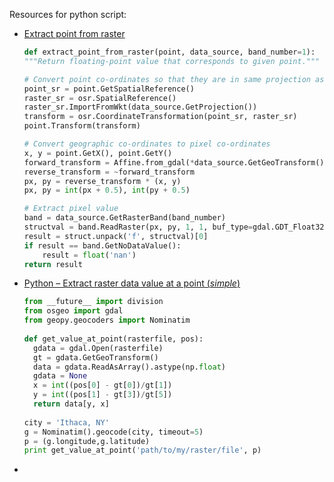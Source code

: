 Resources for python script:
- [Extract point from raster](http://pthelma.readthedocs.org/en/latest/dev/spatial.html#spatial.extract_point_from_raster)
	
	~~~ python
	def extract_point_from_raster(point, data_source, band_number=1):
	"""Return floating-point value that corresponds to given point."""

	# Convert point co-ordinates so that they are in same projection as raster
	point_sr = point.GetSpatialReference()
	raster_sr = osr.SpatialReference()
	raster_sr.ImportFromWkt(data_source.GetProjection())
	transform = osr.CoordinateTransformation(point_sr, raster_sr)
	point.Transform(transform)

	# Convert geographic co-ordinates to pixel co-ordinates
	x, y = point.GetX(), point.GetY()
	forward_transform = Affine.from_gdal(*data_source.GetGeoTransform())
	reverse_transform = ~forward_transform
	px, py = reverse_transform * (x, y)
	px, py = int(px + 0.5), int(py + 0.5)

	# Extract pixel value
	band = data_source.GetRasterBand(band_number)
	structval = band.ReadRaster(px, py, 1, 1, buf_type=gdal.GDT_Float32)
	result = struct.unpack('f', structval)[0]
	if result == band.GetNoDataValue():
		result = float('nan')
	return result
	~~~

- [Python – Extract raster data value at a point (*simple*)](https://waterprogramming.wordpress.com/2014/10/07/python-extract-raster-data-value-at-a-point/)
	
	~~~ python
	from __future__ import division
	from osgeo import gdal
	from geopy.geocoders import Nominatim
	 
	def get_value_at_point(rasterfile, pos):
	  gdata = gdal.Open(rasterfile)
	  gt = gdata.GetGeoTransform()
	  data = gdata.ReadAsArray().astype(np.float)
	  gdata = None
	  x = int((pos[0] - gt[0])/gt[1])
	  y = int((pos[1] - gt[3])/gt[5])
	  return data[y, x]
	 
	city = 'Ithaca, NY'
	g = Nominatim().geocode(city, timeout=5)
	p = (g.longitude,g.latitude)
	print get_value_at_point('path/to/my/raster/file', p)
	~~~

- 
